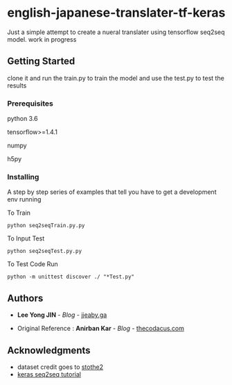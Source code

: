 # english-japanese-translater-tf-keras

Just a simple attempt to create a nueral translater using tensorflow seq2seq model. work in progress

## Getting Started

clone it and run the train.py to train the model and use the test.py to test the results 

### Prerequisites

python 3.6

tensorflow>=1.4.1

numpy

h5py

### Installing

A step by step series of examples that tell you have to get a development env running
 
To Train 

```
python seq2seqTrain.py.py
```
To Input Test 

```
python seq2seqTest.py.py
```

To Test Code Run 

```
python -m unittest discover ./ "*Test.py"
```
## Authors

* **Lee Yong JIN** - *Blog* - [jjeaby.ga](http://jjeaby.ga)

* Original Reference  :  **Anirban Kar** - *Blog* - [thecodacus.com](https://thecodacus.com)


## Acknowledgments

* dataset credit goes to [stothe2](https://github.com/stothe2/468-final/tree/master/en-jp/data)
* [keras seq2seq tutorial](https://blog.keras.io/a-ten-minute-introduction-to-sequence-to-sequence-learning-in-keras.html)

